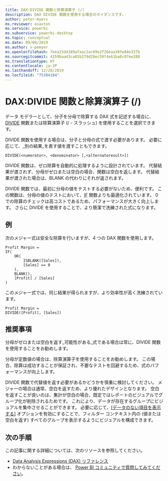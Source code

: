 ```yaml
---
title: DAX:DIVIDE 関数と除算演算子 (/)
description: DAX DIVIDE 関数を使用する場合のガイダンスです。
author: peter-myers
ms.reviewer: asaxton
ms.service: powerbi
ms.subservice: powerbi-desktop
ms.topic: conceptual
ms.date: 09/09/2019
ms.author: v-pemyer
ms.openlocfilehash: 7eea15d4389afaac2ac69e2f26eaa38fe84e337b
ms.sourcegitcommit: 4359baa43ca01b179d28ec59f4e61ba8c07ee288
ms.translationtype: HT
ms.contentlocale: ja-JP
ms.lasthandoff: 12/20/2019
ms.locfileid: "75304184"
---
```

# <a name="dax-divide-function-vs-divide-operator-"></a>DAX:DIVIDE 関数と除算演算子 (/)

データ モデラーとして、分子を分母で除算する DAX 式を記述する場合に、[DIVIDE](/dax/divide-function-dax) 関数または除算演算子 (/ - スラッシュ) を使用することを選択できます。

DIVIDE 関数を使用する場合は、分子と分母の式で渡す必要があります。 必要に応じて、_別の結果_を表す値を渡すこともできます。

```dax
DIVIDE(<numerator>, <denominator> [,<alternateresult>])
```

DIVIDE 関数は、ゼロ除算を自動的に処理するように設計されています。 代替結果が渡されず、分母がゼロまたは空白の場合、関数は空白を返します。 代替結果が渡された場合は、BLANK の代わりにそれが返されます。

DIVIDE 関数では、最初に分母の値をテストする必要がないため、便利です。 この関数は、分母の値のテストにおいて、[IF](/dax/if-function-dax) 関数よりも最適化されています。 0 での除算のチェックは高コストであるため、パフォーマンスが大きく向上します。 さらに DIVIDE を使用することで、より簡潔で洗練された式になります。

## <a name="example"></a>例

次のメジャー式は安全な除算を行いますが、4 つの DAX 関数を使用します。

```dax
Profit Margin =
IF(
    OR(
        ISBLANK([Sales]),
        [Sales] == 0
    ),
    BLANK(),
    [Profit] / [Sales]
)
```

このメジャー式では、同じ結果が得られますが、より効率性が高く洗練されています。

```dax
Profit Margin =
DIVIDE([Profit], [Sales])
```

## <a name="recommendations"></a>推奨事項

分母がゼロまたは空白を返す_可能性がある_式である場合は常に、DIVIDE 関数を使用することをお勧めします。

分母が定数値の場合は、除算演算子を使用することをお勧めします。 この場合、除算は成功することが保証され、不要なテストを回避するため、式のパフォーマンスが向上します。

DIVIDE 関数で代替値を返す必要があるかどうかを慎重に検討してください。 メジャーの場合は通常、空白を返すため、より優れたデザインとなります。 空白を返すことが良いのは、集計が空白の場合、既定ではレポートのビジュアルでグループ化が削除されるためです。 これにより、データが存在するグループにビジュアルを集中させることができます。 必要に応じて、[[データのない項目を表示する]](../desktop-show-items-no-data.md) オプションを有効にすることで、フィルター コンテキスト内の (値または空白を返す) すべてのグループを表示するようにビジュアルを構成できます。

## <a name="next-steps"></a>次の手順

この記事に関する詳細については、次のリソースを参照してください。

- [Data Analysis Expressions (DAX) リファレンス](/dax/)
- わからないことがある場合は、 [Power BI コミュニティで質問してみてください](https://community.powerbi.com/)。

